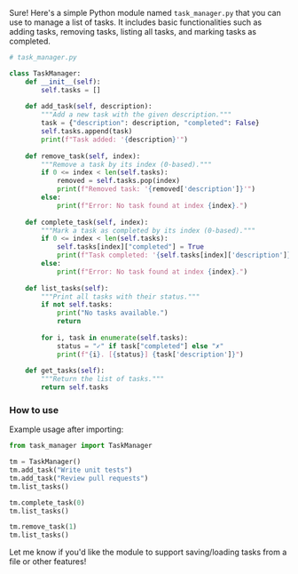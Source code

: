 Sure! Here's a simple Python module named `task_manager.py` that you can use to manage a list of tasks. It includes basic functionalities such as adding tasks, removing tasks, listing all tasks, and marking tasks as completed.

```python
# task_manager.py

class TaskManager:
    def __init__(self):
        self.tasks = []
    
    def add_task(self, description):
        """Add a new task with the given description."""
        task = {"description": description, "completed": False}
        self.tasks.append(task)
        print(f"Task added: '{description}'")
    
    def remove_task(self, index):
        """Remove a task by its index (0-based)."""
        if 0 <= index < len(self.tasks):
            removed = self.tasks.pop(index)
            print(f"Removed task: '{removed['description']}'")
        else:
            print(f"Error: No task found at index {index}.")
    
    def complete_task(self, index):
        """Mark a task as completed by its index (0-based)."""
        if 0 <= index < len(self.tasks):
            self.tasks[index]["completed"] = True
            print(f"Task completed: '{self.tasks[index]['description']}'")
        else:
            print(f"Error: No task found at index {index}.")
    
    def list_tasks(self):
        """Print all tasks with their status."""
        if not self.tasks:
            print("No tasks available.")
            return
        
        for i, task in enumerate(self.tasks):
            status = "✓" if task["completed"] else "✗"
            print(f"{i}. [{status}] {task['description']}")
    
    def get_tasks(self):
        """Return the list of tasks."""
        return self.tasks
```

### How to use

Example usage after importing:

```python
from task_manager import TaskManager

tm = TaskManager()
tm.add_task("Write unit tests")
tm.add_task("Review pull requests")
tm.list_tasks()

tm.complete_task(0)
tm.list_tasks()

tm.remove_task(1)
tm.list_tasks()
```

Let me know if you'd like the module to support saving/loading tasks from a file or other features!